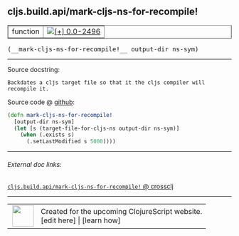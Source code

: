 ## cljs.build.api/mark-cljs-ns-for-recompile!



 <table border="1">
<tr>
<td>function</td>
<td><a href="https://github.com/cljsinfo/cljs-api-docs/tree/0.0-2496"><img valign="middle" alt="[+] 0.0-2496" title="Added in 0.0-2496" src="https://img.shields.io/badge/+-0.0--2496-lightgrey.svg"></a> </td>
</tr>
</table>


 <samp>
(__mark-cljs-ns-for-recompile!__ output-dir ns-sym)<br>
</samp>

---





Source docstring:

```
Backdates a cljs target file so that it the cljs compiler will recompile it.
```


Source code @ [github](https://github.com/clojure/clojurescript/blob/r2505/src/clj/cljs/build/api.clj#L31-L36):

```clj
(defn mark-cljs-ns-for-recompile!
  [output-dir ns-sym]
  (let [s (target-file-for-cljs-ns output-dir ns-sym)]
    (when (.exists s)
      (.setLastModified s 5000))))
```

<!--
Repo - tag - source tree - lines:

 <pre>
clojurescript @ r2505
└── src
    └── clj
        └── cljs
            └── build
                └── <ins>[api.clj:31-36](https://github.com/clojure/clojurescript/blob/r2505/src/clj/cljs/build/api.clj#L31-L36)</ins>
</pre>

-->

---



###### External doc links:

[`cljs.build.api/mark-cljs-ns-for-recompile!` @ crossclj](http://crossclj.info/fun/cljs.build.api/mark-cljs-ns-for-recompile%21.html)<br>

---

 <table>
<tr><td>
<img valign="middle" align="right" width="48px" src="http://i.imgur.com/Hi20huC.png">
</td><td>
Created for the upcoming ClojureScript website.<br>
[edit here] | [learn how]
</td></tr></table>

[edit here]:https://github.com/cljsinfo/cljs-api-docs/blob/master/cljsdoc/cljs.build.api/mark-cljs-ns-for-recompileBANG.cljsdoc
[learn how]:https://github.com/cljsinfo/cljs-api-docs/wiki/cljsdoc-files

<!--

This information was too distracting to show to readers, but I'll leave it
commented here since it is helpful to:

- pretty-print the data used to generate this document
- and show how to retrieve that data



The API data for this symbol:

```clj
{:ns "cljs.build.api",
 :name "mark-cljs-ns-for-recompile!",
 :signature ["[output-dir ns-sym]"],
 :history [["+" "0.0-2496"]],
 :type "function",
 :full-name-encode "cljs.build.api/mark-cljs-ns-for-recompileBANG",
 :source {:code "(defn mark-cljs-ns-for-recompile!\n  [output-dir ns-sym]\n  (let [s (target-file-for-cljs-ns output-dir ns-sym)]\n    (when (.exists s)\n      (.setLastModified s 5000))))",
          :title "Source code",
          :repo "clojurescript",
          :tag "r2505",
          :filename "src/clj/cljs/build/api.clj",
          :lines [31 36]},
 :full-name "cljs.build.api/mark-cljs-ns-for-recompile!",
 :docstring "Backdates a cljs target file so that it the cljs compiler will recompile it."}

```

Retrieve the API data for this symbol:

```clj
;; from Clojure REPL
(require '[clojure.edn :as edn])
(-> (slurp "https://raw.githubusercontent.com/cljsinfo/cljs-api-docs/catalog/cljs-api.edn")
    (edn/read-string)
    (get-in [:symbols "cljs.build.api/mark-cljs-ns-for-recompile!"]))
```

-->
